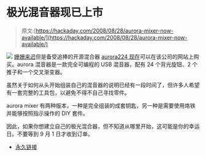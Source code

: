 # 极光混音器现已上市

> 原文:[https://hackaday.com/2008/08/28/aurora-mixer-now-available/](https://hackaday.com/2008/08/28/aurora-mixer-now-available/)

![](../Images/893ddc3e2052d0d47aa433d3837a8e13.png)
[姗姗来迟](http://www.hackaday.com/2008/07/08/aurora-open-source-hardware-mixer/)但是备受追捧的开源混合器 [aurora224 现在](http://auroramixer.com/order.html)可以在该公司的网站上购买。aurora 混音器是一款完全可编程的 USB 混音器，配有 24 个背光旋钮、2 个推子和一个交叉渐变器。

虽然关于如何从头开始组装自己的混音器的说明已经有一段时间了，但许多人希望有一套完整的工具包，以避免不得不自己寻找零件。

aurora mixer 有两种版本，一种是完全组装的成套钥匙，另一种是需要使用烙铁并能够按照指示操作的 DIY 套件。

因此，如果你想建立自己的极光混合器，但不知道从哪里开始，这可能是你的幸运日。不要等到 9 月 1 日才收到订单。

*   [永久链接](http://auroramixer.com/order.html)